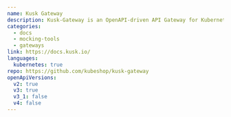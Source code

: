 ```yaml
---
name: Kusk Gateway
description: Kusk-Gateway is an OpenAPI-driven API Gateway for Kubernetes. It empowers you to develop, validate, mock and deploy your APIs in a matter of minutes using both manual and automated GitOps/APIOps workflows.
categories:
  - docs
  - mocking-tools
  - gateways
link: https://docs.kusk.io/
languages:
  kubernetes: true
repo: https://github.com/kubeshop/kusk-gateway
openApiVersions:
  v2: true
  v3: true
  v3_1: false
  v4: false
---
```


